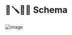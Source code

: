 # 🧩🪛🧬🧮 Schema
![image](https://github.com/Ayon-SSP/Ayon-SSP/assets/80549753/8cfb7ef3-6500-44fc-a060-fafdcf7e61f4)